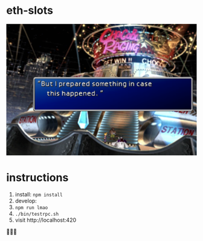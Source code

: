 # eth-slots

![that winning feeling...](golden-saucer.png)

# instructions

1. install: `npm install`
2. develop:
  1. `npm run lmao`
  2. `./bin/testrpc.sh`
  3. visit http://localhost:420


:cherries::100::gem:
